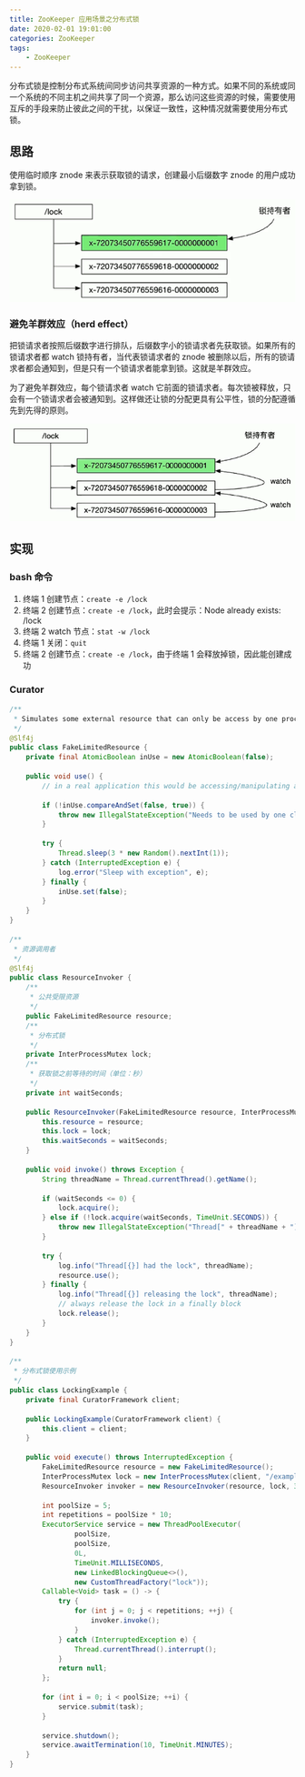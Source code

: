 ```yaml
---
title: ZooKeeper 应用场景之分布式锁
date: 2020-02-01 19:01:00
categories: ZooKeeper
tags:
    - ZooKeeper
---
```

分布式锁是控制分布式系统间同步访问共享资源的一种方式。如果不同的系统或同一个系统的不同主机之间共享了同一个资源，那么访问这些资源的时候，需要使用互斥的手段来防止彼此之间的干扰，以保证一致性，这种情况就需要使用分布式锁。

## 思路
使用临时顺序 znode 来表示获取锁的请求，创建最小后缀数字 znode 的用户成功拿到锁。

![分布式锁示例1](/images/zookeeper/分布式锁示例1.png)

### 避免羊群效应（herd effect）
把锁请求者按照后缀数字进行排队，后缀数字小的锁请求者先获取锁。如果所有的锁请求者都 watch 锁持有者，当代表锁请求者的 znode 被删除以后，所有的锁请求者都会通知到，但是只有一个锁请求者能拿到锁。这就是羊群效应。

为了避免羊群效应，每个锁请求者 watch 它前面的锁请求者。每次锁被释放，只会有一个锁请求者会被通知到。这样做还让锁的分配更具有公平性，锁的分配遵循先到先得的原则。

![分布式锁示例2](/images/zookeeper/分布式锁示例2.png)

## 实现
### bash 命令
1. 终端 1 创建节点：`create -e /lock`
2. 终端 2 创建节点：`create -e /lock`，此时会提示：Node already exists: /lock
3. 终端 2 watch 节点：`stat -w /lock`
4. 终端 1 关闭：`quit`
5. 终端 2 创建节点：`create -e /lock`，由于终端 1 会释放掉锁，因此能创建成功

### Curator
```java
/**
 * Simulates some external resource that can only be access by one process at a time
 */
@Slf4j
public class FakeLimitedResource {
    private final AtomicBoolean inUse = new AtomicBoolean(false);

    public void use() {
        // in a real application this would be accessing/manipulating a shared resource

        if (!inUse.compareAndSet(false, true)) {
            throw new IllegalStateException("Needs to be used by one client at a time");
        }

        try {
            Thread.sleep(3 * new Random().nextInt(1));
        } catch (InterruptedException e) {
            log.error("Sleep with exception", e);
        } finally {
            inUse.set(false);
        }
    }
}

/**
 * 资源调用者
 */
@Slf4j
public class ResourceInvoker {
    /**
     * 公共受限资源
     */
    public FakeLimitedResource resource;
    /**
     * 分布式锁
     */
    private InterProcessMutex lock;
    /**
     * 获取锁之前等待的时间（单位：秒）
     */
    private int waitSeconds;

    public ResourceInvoker(FakeLimitedResource resource, InterProcessMutex lock, int waitSeconds) {
        this.resource = resource;
        this.lock = lock;
        this.waitSeconds = waitSeconds;
    }

    public void invoke() throws Exception {
        String threadName = Thread.currentThread().getName();

        if (waitSeconds <= 0) {
            lock.acquire();
        } else if (!lock.acquire(waitSeconds, TimeUnit.SECONDS)) {
            throw new IllegalStateException("Thread[" + threadName + "] could not acquire the lock");
        }

        try {
            log.info("Thread[{}] had the lock", threadName);
            resource.use();
        } finally {
            log.info("Thread[{}] releasing the lock", threadName);
            // always release the lock in a finally block
            lock.release();
        }
    }
}

/**
 * 分布式锁使用示例
 */
public class LockingExample {
    private final CuratorFramework client;

    public LockingExample(CuratorFramework client) {
        this.client = client;
    }

    public void execute() throws InterruptedException {
        FakeLimitedResource resource = new FakeLimitedResource();
        InterProcessMutex lock = new InterProcessMutex(client, "/examples/lock");
        ResourceInvoker invoker = new ResourceInvoker(resource, lock, 3);

        int poolSize = 5;
        int repetitions = poolSize * 10;
        ExecutorService service = new ThreadPoolExecutor(
                poolSize,
                poolSize,
                0L,
                TimeUnit.MILLISECONDS,
                new LinkedBlockingQueue<>(),
                new CustomThreadFactory("lock"));
        Callable<Void> task = () -> {
            try {
                for (int j = 0; j < repetitions; ++j) {
                    invoker.invoke();
                }
            } catch (InterruptedException e) {
                Thread.currentThread().interrupt();
            }
            return null;
        };

        for (int i = 0; i < poolSize; ++i) {
            service.submit(task);
        }

        service.shutdown();
        service.awaitTermination(10, TimeUnit.MINUTES);
    }
}
```
